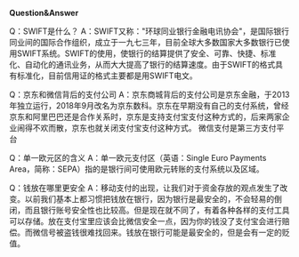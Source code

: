 
**Question&Answer**

Q：SWIFT是什么？
A：SWIFT又称："环球同业银行金融电讯协会"，是国际银行同业间的国际合作组织，成立于一九七三年，目前全球大多数国家大多数银行已使用SWIFT系统。SWIFT的使用，使银行的结算提供了安全、可靠、快捷、标准化、自动化的通讯业务，从而大大提高了银行的结算速度。由于SWIFT的格式具有标准化，目前信用证的格式主要都是用SWIFT电文。

Q：京东和微信背后的支付公司
A：京东商城背后的支付公司是京东金融，于2013年独立运行，2018年9月改名为京东数科。京东在早期没有自己的支付系统，曾经京东和阿里巴巴还是合作关系时，京东是支持支付宝支付这种方式的，后来两家企业闹得不欢而散，京东也就关闭支付宝支付这种方式。
微信支付是第三方支付平台


Q：单一欧元区的含义
A：单一欧元支付区（英语：Single Euro Payments Area，简称：SEPA）指的是银行间可使用欧元转账的支付系统以及区域。

Q：钱放在哪里更安全
A：移动支付的出现，让我们对于资金存放的观点发生了改变。以前我们基本上都习惯把钱放在银行，因为银行是最安全的，不会轻易的倒闭，而且银行账号安全性也比较高。但是现在就不同了，有着各种各样的支付工具可以存储。放在支付宝里应该会比微信安全一点，因为你的钱没了支付宝会进行赔偿。而微信号被盗钱很难找回来。钱放在银行可能是最安全的，但是会有一定的贬值。


